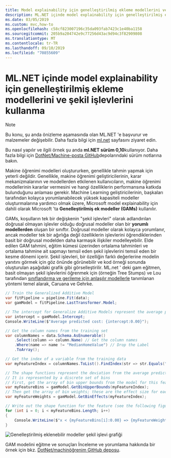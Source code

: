 ```yaml
---
title: Model explainability için genelleştirilmiş ekleme modellerini ve şekil işlevlerini kullanma
description: ML.NET içinde model explainability için genelleştirilmiş ekleme modellerini ve şekil işlevlerini kullanma
ms.date: 03/05/2019
ms.custom: mvc,how-to
ms.openlocfilehash: c58cf823007196c35da093fab7423c1e40ba1158
ms.sourcegitcommit: 205b9a204742e9c77256d43ac9d94c3f82909808
ms.translationtype: MT
ms.contentlocale: tr-TR
ms.lasthandoff: 09/10/2019
ms.locfileid: "70855609"
---
```

# <a name="use-generalized-additive-models-and-shape-functions-for-model-explainability-in-mlnet"></a>ML.NET içinde model explainability için genelleştirilmiş ekleme modellerini ve şekil işlevlerini kullanma

> [!NOTE]
> Bu konu, şu anda önizleme aşamasında olan ML.NET 'e başvurur ve malzemeler değişebilir. Daha fazla bilgi için [ml.net](https://dotnet.microsoft.com/apps/machinelearning-ai/ml-dotnet) sayfasını ziyaret edin.

Bu nasıl yapılır ve ilgili örnek şu anda **ml.NET sürüm 0,10**kullanıyor. Daha fazla bilgi için [DotNet/Machine-posta GitHub](https://github.com/dotnet/machinelearning/tree/master/docs/release-notes)depolarındaki sürüm notlarına bakın.

Makine öğrenimi modelleri oluştururken, genellikle tahmin yapmak için yeterli değildir. Genellikle, makine öğrenimi geliştiricilerinin, karar mekanizmalarının ve modellerden etkilenen kullanıcıların, makine öğrenimi modellerinin kararlar vermesini ve hangi özelliklerin performansına katkıda bulunduğunu anlaması gerekir. Machine Learning geliştiricilerinin, başkaları tarafından kolayca yorumlanabilecek yüksek kapasiteli modeller oluşturmalarına yardımcı olmak üzere, Microsoft model explainability için dahili olarak Microsoft 'ta **Genelleştirilmiş ek modeller (GAMs)** kullanılır.

GAMs, koşulların tek bir değişkenin "şekil işlevleri" olarak adlandırılan doğrusal olmayan işlevler olduğu doğrusal modeller olan bir **yorumlı modellerden** oluşan bir sınıftır. Doğrusal modeller olarak kolayca yorumlanır, ancak modeller tek bir ağırlığa değil özelliklerin işlevlerini öğrendiklerinden basit bir doğrusal modelden daha karmaşık ilişkiler modelleyebilir. Elde edilen GAM tahmini, eğitim kümesi üzerinden ortalama tahminleri ve ortalama tahmine ait sapmayı temsil eden şekil işlevlerini temsil eden bir kesme dönemi içerir. Şekil işlevleri, bir özelliğin farklı değerlerine modelin yanıtını görmek için göz önünde görünebilir ve kod örneği sonunda oluşturulan aşağıdaki grafik gibi görselleştirilir. ML.net ' deki gam eğitmen, basit olmayan şekil işlevlerini öğrenmek için (örneğin Tree Stumps) ve Lou tarafından [sınıflandırma ve gerileme için anlaşılır modellerle](https://www.cs.cornell.edu/~yinlou/papers/lou-kdd12.pdf) tanımlanan yöntemi temel alarak, Caruana ve Gehrke.

```csharp
// Train the Generalized Additive Model
var fitPipeline = pipeline.Fit(data);
var gamModel = fitPipeline.LastTransformer.Model;

// The intercept for Generalize Additive Models represent the average prediction for the training data
var intercept = gamModel.Intercept;
Console.WriteLine($"Average predicted cost: {intercept:0.00}");

// Get the column names from the training set
var columnNames = data.Schema.AsEnumerable()
    .Select(column => column.Name) // Get the column names
    .Where(name => name != "MedianHomeValue") // Drop the Label
    .ToArray();

// Get the index of a variable from the training data
var myFeatureIndex = columnNames.ToList().FindIndex(str => str.Equals("MyFeature"));

// The shape functions represent the deviation from the average prediction as a function of the feature value
// It is represented by a discrete set of bins
// First, get the array of bin upper bounds from the model for this feature
var myFeatureBins = gamModel.GetBinUpperBounds(myFeatureIndex);
// Then get the array of bin weights; these are the effect size for each bin
var myFeatureWeights = gamModel.GetBinEffects(myFeatureIndex);

// Write out the shape function for the feature (see the following figure for what this looks like)
for (int i = 0; i < myFeatureBins.Length; i++)
{
    Console.WriteLine($"x < {myFeatureBins[i]:0.00} => {myFeatureWeights[i]:0.000}");
}
```

![Genelleştirilmiş eklenebilir modeller şekil işlevi grafiği](./media/use-gams-for-model-explainability/gam-shape-function-graph.png)

GAM modelini eğitme ve sonuçları İnceleme ve yorumlama hakkında bir örnek için bkz. [DotNet/machinöğrenim GitHub deposu](https://github.com/dotnet/machinelearning/blob/master/docs/samples/Microsoft.ML.Samples/Dynamic/GeneralizedAdditiveModels.cs).
